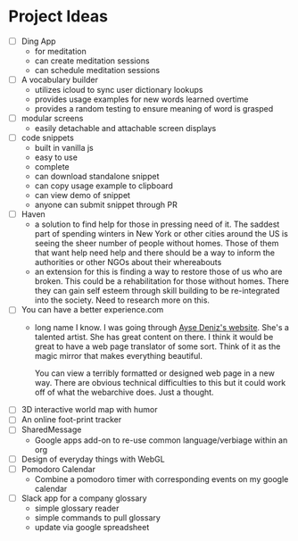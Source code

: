 # Project Ideas

- [ ] Ding App
  - for meditation
  - can create meditation sessions
  - can schedule meditation sessions
- [ ] A vocabulary builder
  - utilizes icloud to sync user dictionary lookups
  - provides usage examples for new words learned overtime
  - provides a random testing to ensure meaning of word is grasped
- [ ] modular screens
  - easily detachable and attachable screen displays
- [ ] code snippets
  - built in vanilla js
  - easy to use
  - complete 
  - can download standalone snippet
  - can copy usage example to clipboard
  - can view demo of snippet
  - anyone can submit snippet through PR
- [ ] Haven
  - a solution to find help for those in pressing need of it. The saddest part
    of spending winters in New York or other cities around the US is seeing the
    sheer number of people without homes. Those of them that want help need
    help and there should be a way to inform the authorities or other NGOs about
    their whereabouts 
  - an extension for this is finding a way to restore those of us who are
    broken. This could be a rehabilitation for those without homes. There they
    can gain self esteem through skill building to be re-integrated into the
    society. Need to research more on this.
- [ ] You can have a better experience.com
  - long name I know. I was going through [Ayse
    Deniz's website](http://adpianist.com/bio/). She's a talented artist. She
    has great content on there. I think it would be great to have a web page
    translator of some sort. Think of it as the magic mirror that makes
    everything beautiful. 
    
    You can view a terribly formatted or designed web page in a new way. There
    are obvious technical difficulties to this but it could work off of what the
    webarchive does. Just a thought.
- [ ] 3D interactive world map with humor
- [ ] An online foot-print tracker
- [ ] SharedMessage
  - Google apps add-on to re-use common language/verbiage within an org
- [ ] Design of everyday things with WebGL
- [ ] Pomodoro Calendar 
  - Combine a pomodoro timer with corresponding events on my google calendar
- [ ] Slack app for a company glossary
  - simple glossary reader
  - simple commands to pull glossary
  - update via google spreadsheet



